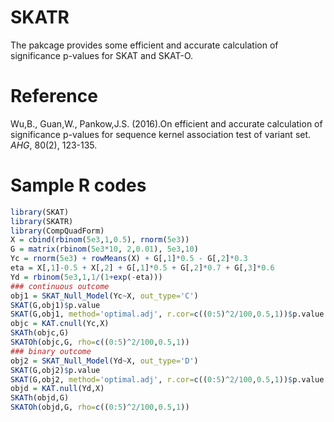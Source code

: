 # SKATR
The pakcage provides some efficient and accurate calculation of significance p-values for SKAT and SKAT-O.

# Reference
Wu,B., Guan,W., Pankow,J.S. (2016).On efficient and accurate calculation of significance p-values for sequence kernel association test of variant set. *AHG*, 80(2), 123-135.

# Sample R codes

```r
library(SKAT)
library(SKATR)
library(CompQuadForm)
X = cbind(rbinom(5e3,1,0.5), rnorm(5e3))
G = matrix(rbinom(5e3*10, 2,0.01), 5e3,10)
Yc = rnorm(5e3) + rowMeans(X) + G[,1]*0.5 - G[,2]*0.3
eta = X[,1]-0.5 + X[,2] + G[,1]*0.5 + G[,2]*0.7 + G[,3]*0.6
Yd = rbinom(5e3,1,1/(1+exp(-eta)))
### continuous outcome
obj1 = SKAT_Null_Model(Yc~X, out_type='C')
SKAT(G,obj1)$p.value
SKAT(G,obj1, method='optimal.adj', r.cor=c((0:5)^2/100,0.5,1))$p.value
objc = KAT.cnull(Yc,X)
SKATh(objc,G)
SKATOh(objc,G, rho=c((0:5)^2/100,0.5,1))
### binary outcome
obj2 = SKAT_Null_Model(Yd~X, out_type='D')
SKAT(G,obj2)$p.value
SKAT(G,obj2, method='optimal.adj', r.cor=c((0:5)^2/100,0.5,1))$p.value
objd = KAT.null(Yd,X)
SKATh(objd,G)
SKATOh(objd,G, rho=c((0:5)^2/100,0.5,1))
```

